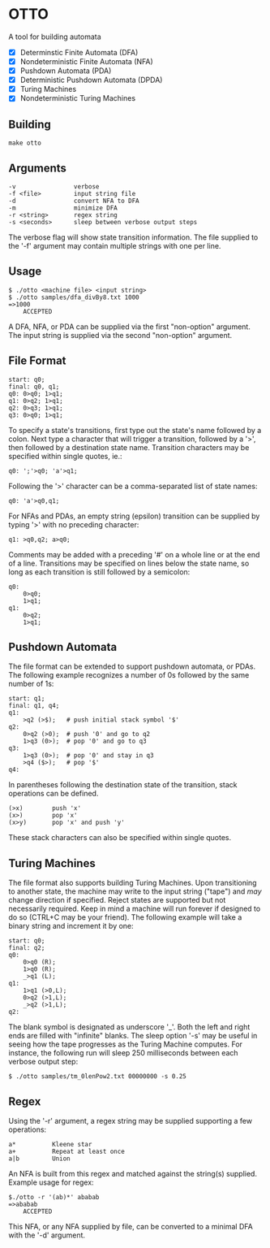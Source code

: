 # OTTO

A tool for building automata
- [x] Determinstic Finite Automata (DFA)
- [x] Nondeterministic Finite Automata (NFA)
- [x] Pushdown Automata (PDA)
- [x] Deterministic Pushdown Automata (DPDA)
- [x] Turing Machines
- [x] Nondeterministic Turing Machines

## Building
```
make otto
```

## Arguments
```
-v                verbose
-f <file>         input string file
-d                convert NFA to DFA
-m                minimize DFA
-r <string>       regex string
-s <seconds>      sleep between verbose output steps
```
The verbose flag will show state transition
information. The file supplied to the '-f' 
argument may contain multiple strings with 
one per line.

## Usage
```
$ ./otto <machine file> <input string>
$ ./otto samples/dfa_divBy8.txt 1000
=>1000
	ACCEPTED
```
A DFA, NFA, or PDA can be supplied via the first
"non-option" argument. The input string is
supplied via the second "non-option" argument.

## File Format
```
start: q0;
final: q0, q1;
q0: 0>q0; 1>q1;
q1: 0>q2; 1>q1;
q2: 0>q3; 1>q1;
q3: 0>q0; 1>q1;
```
To specify a state's transitions, first type out
the state's name followed by a colon. Next type a
character that will trigger a transition, followed
by a '>', then followed by a destination state name. 
Transition characters may be specified within single 
quotes, ie.:

```
q0: ';'>q0; 'a'>q1;
```
Following the '>' character can be a comma-separated
list of state names:
```
q0: 'a'>q0,q1;
```
For NFAs and PDAs, an empty string (epsilon) transition
can be supplied by typing '>' with no preceding character:
```
q1: >q0,q2; a>q0;
```
Comments may be added with a preceding '#' on a whole
line or at the end of a line. Transitions may be specified
on lines below the state name, so long as each transition is
still followed by a semicolon:
```
q0: 
    0>q0;
    1>q1;
q1:
    0>q2;
    1>q1;
```

## Pushdown Automata
The file format can be extended to support pushdown 
automata, or PDAs. The following example recognizes
a number of 0s followed by the same number of 1s:
```
start: q1;
final: q1, q4;
q1: 
    >q2 (>$);   # push initial stack symbol '$'
q2: 
    0>q2 (>0);  # push '0' and go to q2
    1>q3 (0>);  # pop '0' and go to q3
q3: 
    1>q3 (0>);  # pop '0' and stay in q3
    >q4 ($>);   # pop '$'
q4:
```
In parentheses following the destination state of
the transition, stack operations can be defined.
```
(>x)        push 'x'
(x>)        pop 'x'
(x>y)       pop 'x' and push 'y'
```
These stack characters can also be specified within
single quotes.

## Turing Machines
The file format also supports building Turing Machines.
Upon  transitioning to another state, the machine may 
write to the input string ("tape") and *may* change
direction if specified. Reject states are supported 
but not necessarily required. Keep in mind a machine
will run forever if designed to do so (CTRL+C may be
your friend). The following example will take a binary
string and increment it by one:
```
start: q0;
final: q2;
q0:
    0>q0 (R);
    1>q0 (R);
    _>q1 (L);
q1:
    1>q1 (>0,L);
    0>q2 (>1,L);
    _>q2 (>1,L);
q2:
```
The blank symbol is designated as underscore '_'. Both
the left and right ends are filled with "infinite" blanks.
The sleep option '-s' may be useful in seeing how the tape
progresses as the Turing Machine computes. For instance,
the following run will sleep 250 milliseconds between
each verbose output step:
```
$ ./otto samples/tm_0lenPow2.txt 00000000 -s 0.25
```

## Regex
Using the '-r' argument, a regex string may be supplied
supporting a few operations:
```
a*          Kleene star
a+          Repeat at least once
a|b         Union
```
An NFA is built from this regex and matched against
the string(s) supplied. Example usage for regex:
```
$./otto -r '(ab)*' ababab
=>ababab
	ACCEPTED
```
This NFA, or any NFA supplied by file, can be converted
to a minimal DFA with the '-d' argument.
